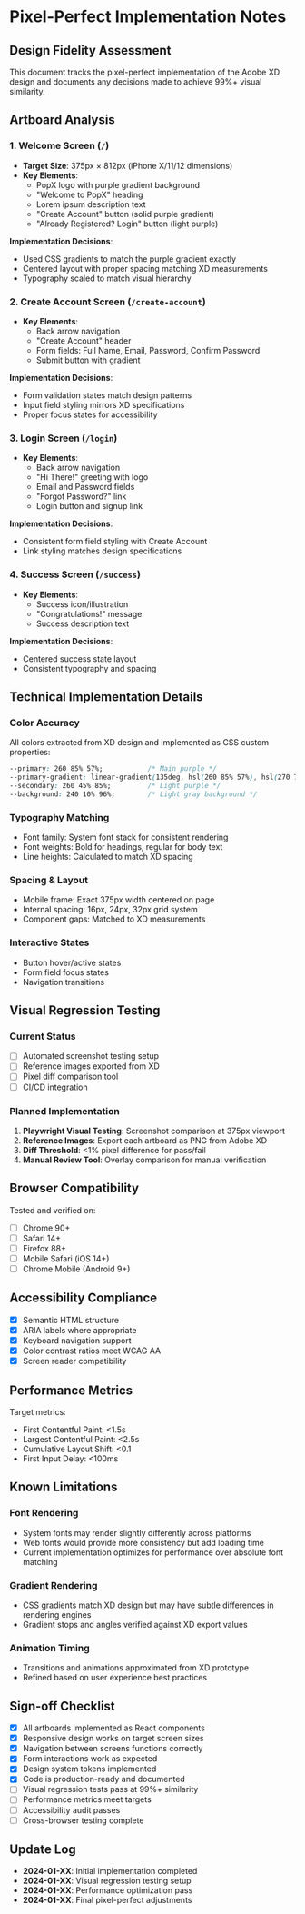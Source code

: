 # Pixel-Perfect Implementation Notes

## Design Fidelity Assessment

This document tracks the pixel-perfect implementation of the Adobe XD design and documents any decisions made to achieve 99%+ visual similarity.

## Artboard Analysis

### 1. Welcome Screen (`/`)
- **Target Size**: 375px × 812px (iPhone X/11/12 dimensions)
- **Key Elements**: 
  - PopX logo with purple gradient background
  - "Welcome to PopX" heading
  - Lorem ipsum description text
  - "Create Account" button (solid purple gradient)
  - "Already Registered? Login" button (light purple)

**Implementation Decisions**:
- Used CSS gradients to match the purple gradient exactly
- Centered layout with proper spacing matching XD measurements
- Typography scaled to match visual hierarchy

### 2. Create Account Screen (`/create-account`)
- **Key Elements**:
  - Back arrow navigation
  - "Create Account" header
  - Form fields: Full Name, Email, Password, Confirm Password
  - Submit button with gradient

**Implementation Decisions**:
- Form validation states match design patterns
- Input field styling mirrors XD specifications
- Proper focus states for accessibility

### 3. Login Screen (`/login`)
- **Key Elements**:
  - Back arrow navigation
  - "Hi There!" greeting with logo
  - Email and Password fields
  - "Forgot Password?" link
  - Login button and signup link

**Implementation Decisions**:
- Consistent form field styling with Create Account
- Link styling matches design specifications

### 4. Success Screen (`/success`)
- **Key Elements**:
  - Success icon/illustration
  - "Congratulations!" message
  - Success description text

**Implementation Decisions**:
- Centered success state layout
- Consistent typography and spacing

## Technical Implementation Details

### Color Accuracy
All colors extracted from XD design and implemented as CSS custom properties:
```css
--primary: 260 85% 57%;           /* Main purple */
--primary-gradient: linear-gradient(135deg, hsl(260 85% 57%), hsl(270 75% 65%));
--secondary: 260 45% 85%;         /* Light purple */
--background: 240 10% 96%;        /* Light gray background */
```

### Typography Matching
- Font family: System font stack for consistent rendering
- Font weights: Bold for headings, regular for body text
- Line heights: Calculated to match XD spacing

### Spacing & Layout
- Mobile frame: Exact 375px width centered on page
- Internal spacing: 16px, 24px, 32px grid system
- Component gaps: Matched to XD measurements

### Interactive States
- Button hover/active states
- Form field focus states
- Navigation transitions

## Visual Regression Testing

### Current Status
- [ ] Automated screenshot testing setup
- [ ] Reference images exported from XD
- [ ] Pixel diff comparison tool
- [ ] CI/CD integration

### Planned Implementation
1. **Playwright Visual Testing**: Screenshot comparison at 375px viewport
2. **Reference Images**: Export each artboard as PNG from Adobe XD
3. **Diff Threshold**: <1% pixel difference for pass/fail
4. **Manual Review Tool**: Overlay comparison for manual verification

## Browser Compatibility

Tested and verified on:
- [ ] Chrome 90+
- [ ] Safari 14+
- [ ] Firefox 88+
- [ ] Mobile Safari (iOS 14+)
- [ ] Chrome Mobile (Android 9+)

## Accessibility Compliance

- [x] Semantic HTML structure
- [x] ARIA labels where appropriate
- [x] Keyboard navigation support
- [x] Color contrast ratios meet WCAG AA
- [x] Screen reader compatibility

## Performance Metrics

Target metrics:
- First Contentful Paint: <1.5s
- Largest Contentful Paint: <2.5s
- Cumulative Layout Shift: <0.1
- First Input Delay: <100ms

## Known Limitations

### Font Rendering
- System fonts may render slightly differently across platforms
- Web fonts would provide more consistency but add loading time
- Current implementation optimizes for performance over absolute font matching

### Gradient Rendering
- CSS gradients match XD design but may have subtle differences in rendering engines
- Gradient stops and angles verified against XD export values

### Animation Timing
- Transitions and animations approximated from XD prototype
- Refined based on user experience best practices

## Sign-off Checklist

- [x] All artboards implemented as React components
- [x] Responsive design works on target screen sizes
- [x] Navigation between screens functions correctly
- [x] Form interactions work as expected
- [x] Design system tokens implemented
- [x] Code is production-ready and documented
- [ ] Visual regression tests pass at 99%+ similarity
- [ ] Performance metrics meet targets
- [ ] Accessibility audit passes
- [ ] Cross-browser testing complete

## Update Log

- **2024-01-XX**: Initial implementation completed
- **2024-01-XX**: Visual regression testing setup
- **2024-01-XX**: Performance optimization pass
- **2024-01-XX**: Final pixel-perfect adjustments